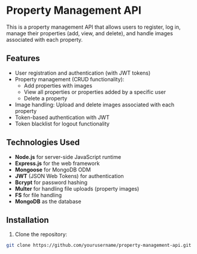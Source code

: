 # Property Management API

This is a property management API that allows users to register, log in, manage their properties (add, view, and delete), and handle images associated with each property.

## Features

- User registration and authentication (with JWT tokens)
- Property management (CRUD functionality):
  - Add properties with images
  - View all properties or properties added by a specific user
  - Delete a property
- Image handling: Upload and delete images associated with each property
- Token-based authentication with JWT
- Token blacklist for logout functionality

## Technologies Used

- **Node.js** for server-side JavaScript runtime
- **Express.js** for the web framework
- **Mongoose** for MongoDB ODM
- **JWT** (JSON Web Tokens) for authentication
- **Bcrypt** for password hashing
- **Multer** for handling file uploads (property images)
- **FS** for file handling
- **MongoDB** as the database

## Installation

1. Clone the repository:

```bash
git clone https://github.com/yourusername/property-management-api.git
